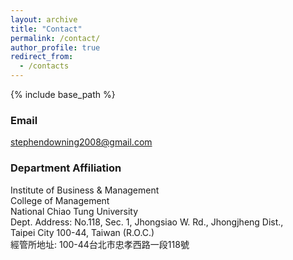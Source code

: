 ```yaml
---
layout: archive
title: "Contact"
permalink: /contact/
author_profile: true
redirect_from:
  - /contacts
---
```


{% include base_path %}

### Email
[stephendowning2008@gmail.com](mailto:stephendowning2008@gmail.com "Email: stephendowning2008@gmail.com")


### Department Affiliation
Institute of Business & Management    
College of Management   
National Chiao Tung University   
Dept. Address: No.118, Sec. 1, Jhongsiao W. Rd., Jhongjheng Dist.,    
Taipei City 100-44, Taiwan (R.O.C.)   
經管所地址: 100-44台北市忠孝西路一段118號
